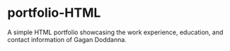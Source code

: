 # portfolio-HTML
A simple HTML portfolio showcasing the work experience, education, and contact information of Gagan Doddanna.
